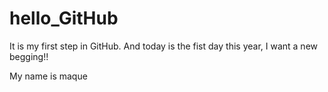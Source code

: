 # hello_GitHub
It is my first step in GitHub.
And today is the fist day this year, I want a new begging!!



<p>My name is maque
